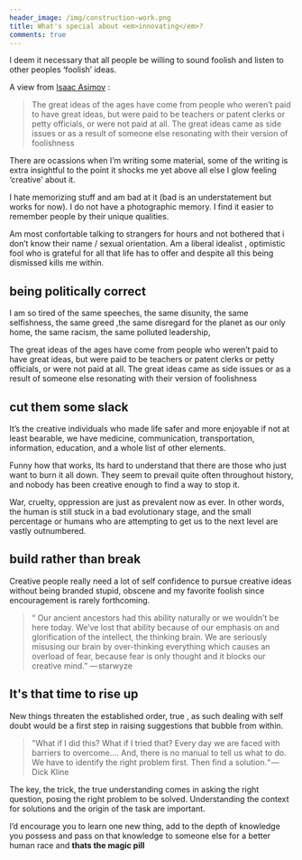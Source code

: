 ```yaml
---
header_image: /img/construction-work.png
title: What's special about <em>innovating</em>?
comments: true
---
```


I deem it necessary that all people be willing to sound foolish and listen to other peoples ‘foolish’ ideas.

A view from [Isaac Asimov][1] : 
>The great ideas of the ages have come from people who weren’t paid to have great ideas, but were paid to be teachers or patent clerks or petty officials, or were not paid at all.
>The great ideas came as side issues or as a result of someone else resonating with their version of foolishness

There are ocassions when I’m writing some material, some of the writing is extra insightful to the point it shocks me yet above all else I glow feeling ‘creative’ about it.


I hate memorizing stuff and am bad at it (bad is an understatement but works for now). I do not have a photographic memory. I find it easier to remember people by their unique qualities.

Am most confortable talking  to strangers for hours and not bothered that i don’t know their name / sexual orientation. Am a liberal idealist , optimistic fool who is grateful for all that
life has to offer and despite all this being dismissed kills me within.

being politically correct
---
I am so tired of the same speeches, the same disunity, the same selfishness, the same greed ,the same disregard for the planet as our only home, the same racism, the same polluted leadership,

The great ideas of the ages have come from people who weren’t paid to have great ideas, but were paid to be teachers or patent clerks or petty officials, or were not paid at all.
The great ideas came as side issues or as a result of someone else resonating with their version of foolishness

cut them some slack
---
It’s the creative individuals who made life safer and more enjoyable if not at least bearable, we have medicine, communication, transportation, information, education, and a whole list of other elements.


Funny how that works, Its hard to understand that there are those who just want to burn it all down. They seem to prevail quite often throughout history, and nobody has been creative enough to find a way to stop it.


War, cruelty, oppression are just as prevalent now as ever. In other words, the human is still stuck in a bad evolutionary stage, and the small percentage or humans who are attempting to get us to the next level are vastly outnumbered.

build rather than break
---
Creative people really need a lot of self confidence to pursue creative ideas without being branded stupid, obscene and my favorite foolish since encouragement is rarely forthcoming.

>“ Our ancient ancestors had this ability naturally or we wouldn’t be here today. We’ve lost that ability because of our emphasis on and glorification of the intellect, the thinking brain.
>We are seriously misusing our brain by over-thinking everything which causes an overload of fear, because fear is only thought and it blocks our creative mind.”     — starwyze 

It's that time to rise up
---
New things threaten the established order, true , as such dealing with self doubt would be a first step in raising suggestions that bubble from within.
>"What if I did this? What if I tried that? Every day we are faced with barriers to overcome…. And, there is no manual to tell us what to do. We have to identify the right problem first. Then find a solution.“ — Dick Kline


The key, the trick, the true understanding comes in asking the right question, posing the right problem to be solved. Understanding the context for solutions and the origin of the task are important.


I’d encourage you to learn one new thing, add to the depth of knowledge you possess and pass on that knowledge to someone else for a better human race and **thats the magic pill**

[1]: (https://medium.com/r/?url=https%3A%2F%2Fwww.technologyreview.com%2Fs%2F531911%2Fisaac-asimov-asks-how-do-people-get-new-ideas%2F)

